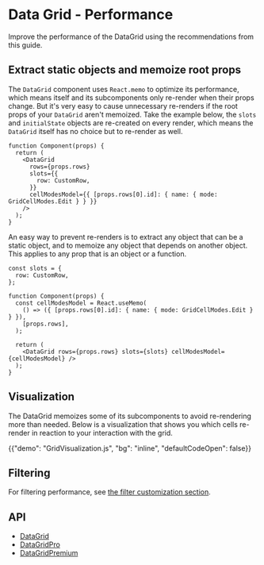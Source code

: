 # Data Grid - Performance

<p class="description">Improve the performance of the DataGrid using the recommendations from this guide.</p>

## Extract static objects and memoize root props

The `DataGrid` component uses `React.memo` to optimize its performance, which means itself and its subcomponents only
re-render when their props change. But it's very easy to cause unnecessary re-renders if the root props of your
`DataGrid` aren't memoized. Take the example below, the `slots` and `initialState` objects are re-created on every
render, which means the `DataGrid` itself has no choice but to re-render as well.

```tsx
function Component(props) {
  return (
    <DataGrid
      rows={props.rows}
      slots={{
        row: CustomRow,
      }}
      cellModesModel={{ [props.rows[0].id]: { name: { mode: GridCellModes.Edit } } }}
    />
  );
}
```

An easy way to prevent re-renders is to extract any object that can be a static object, and to memoize any object that
depends on another object. This applies to any prop that is an object or a function.

```tsx
const slots = {
  row: CustomRow,
};

function Component(props) {
  const cellModesModel = React.useMemo(
    () => ({ [props.rows[0].id]: { name: { mode: GridCellModes.Edit } } }),
    [props.rows],
  );

  return (
    <DataGrid rows={props.rows} slots={slots} cellModesModel={cellModesModel} />
  );
}
```

## Visualization

The DataGrid memoizes some of its subcomponents to avoid re-rendering more than needed. Below is a visualization that
shows you which cells re-render in reaction to your interaction with the grid.

{{"demo": "GridVisualization.js", "bg": "inline", "defaultCodeOpen": false}}

## Filtering

For filtering performance, see [the filter customization section](/x/react-data-grid/filtering/customization/#optimize-performance).

## API

- [DataGrid](/x/api/data-grid/data-grid/)
- [DataGridPro](/x/api/data-grid/data-grid-pro/)
- [DataGridPremium](/x/api/data-grid/data-grid-premium/)

